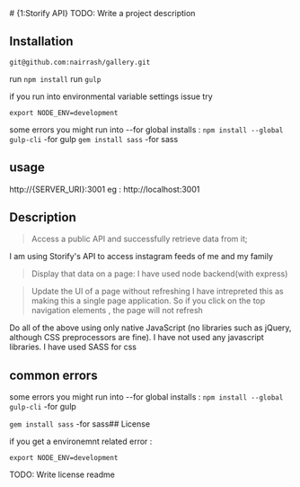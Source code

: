 
<snippet>
  <content>
# {1:Storify API}
TODO: Write a project description

## Installation
`git@github.com:nairrash/gallery.git`

run `npm install`
run `gulp`

if you run into environmental variable settings issue try 

`export NODE_ENV=development`

some errors you might run into --for global installs :
`npm install --global gulp-cli`   -for gulp
`gem install sass`  -for sass

## usage
http://{SERVER_URI}:3001
eg : http://localhost:3001


## Description
> Access a public API and successfully retrieve data from it;

I am using Storify's API to access instagram feeds of me and my family

>Display that data on a page:
I have used node backend(with express)

>Update the UI of a page without refreshing
I have intrepreted this as making this a single page application. 
So if you click on the top navigation elements , the page will not refresh

Do all of the above using only native JavaScript (no libraries such as jQuery, although CSS preprocessors are fine).
I have not used any javascript libraries. I have used SASS for css
## common errors
some errors you might run into --for global installs :
`npm install --global gulp-cli`   -for gulp

`gem install sass`  -for sass## License

if you get a environemnt related error :

`export NODE_ENV=development`

TODO: Write license
</content>
  <tabTrigger>readme</tabTrigger>
</snippet>